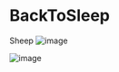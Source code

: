 # BackToSleep
Sheep
![image](https://github.com/777388/BackToSleep/assets/96343159/46b7dd79-4180-4262-9da2-78ec40a20c7f)

![image](https://github.com/777388/BackToSleep/assets/96343159/a10a8e3b-13f5-45f2-b40a-e8c483d0ff82)
